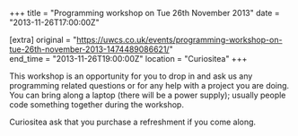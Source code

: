 +++
title = "Programming workshop on Tue 26th November 2013"
date = "2013-11-26T17:00:00Z"

[extra]
original = "https://uwcs.co.uk/events/programming-workshop-on-tue-26th-november-2013-1474489086621/"    
end_time = "2013-11-26T19:00:00Z"
location = "Curiositea"
+++

This workshop is an opportunity for you to drop in and ask us any programming related questions or for any help with a project you are doing. You can bring along a laptop (there will be a power supply); usually people code something together during the workshop.

Curiositea ask that you purchase a refreshment if you come along.

